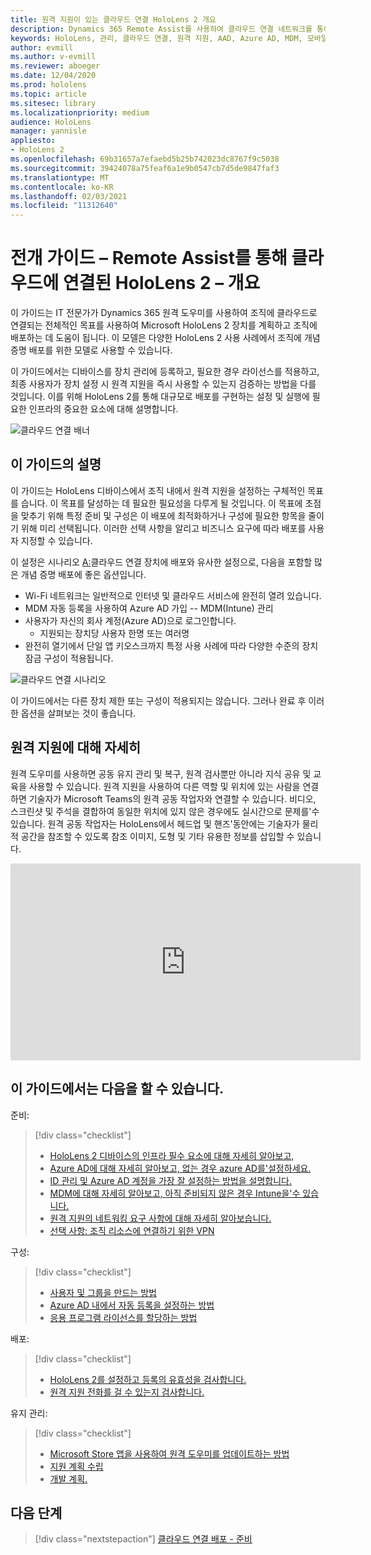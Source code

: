 ```yaml
---
title: 원격 지원이 있는 클라우드 연결 HoloLens 2 개요
description: Dynamics 365 Remote Assist를 사용하여 클라우드 연결 네트워크를 통해 HoloLens 2 장치를 등록하는 방법을 확인합니다.
keywords: HoloLens, 관리, 클라우드 연결, 원격 지원, AAD, Azure AD, MDM, 모바일 장치 관리
author: evmill
ms.author: v-evmill
ms.reviewer: aboeger
ms.date: 12/04/2020
ms.prod: hololens
ms.topic: article
ms.sitesec: library
ms.localizationpriority: medium
audience: HoloLens
manager: yannisle
appliesto:
- HoloLens 2
ms.openlocfilehash: 69b31657a7efaebd5b25b742023dc8767f9c5038
ms.sourcegitcommit: 39424078a75feaf6a1e9b0547cb7d5de9847faf3
ms.translationtype: MT
ms.contentlocale: ko-KR
ms.lasthandoff: 02/03/2021
ms.locfileid: "11312640"
---
```

# 전개 가이드 – Remote Assist를 통해 클라우드에 연결된 HoloLens 2 – 개요

이 가이드는 IT 전문가가 Dynamics 365 원격 도우미를 사용하여 조직에 클라우드로 연결되는 전체적인 목표를 사용하여 Microsoft HoloLens 2 장치를 계획하고 조직에 배포하는 데 도움이 됩니다. 이 모델은 다양한 HoloLens 2 사용 사례에서 조직에 개념 증명 배포를 위한 모델로 사용할 수 있습니다.

이 가이드에서는 디바이스를 장치 관리에 등록하고, 필요한 경우 라이선스를 적용하고, 최종 사용자가 장치 설정 시 원격 지원을 즉시 사용할 수 있는지 검증하는 방법을 다를 것입니다. 이를 위해 HoloLens 2를 통해 대규모로 배포를 구현하는 설정 및 실행에 필요한 인프라의 중요한 요소에 대해 설명합니다.

![클라우드 연결 배너](./images/cloud-connected-hololens-large.png)

## 이 가이드의 설명

이 가이드는 HoloLens 디바이스에서 조직 내에서 원격 지원을 설정하는 구체적인 목표를 습니다. 이 목표를 달성하는 데 필요한 필요성을 다루게 될 것입니다. 이 목표에 초점을 맞추기 위해 특정 준비 및 구성은 이 배포에 최적화하거나 구성에 필요한 항목을 줄이기 위해 미리 선택됩니다. 이러한 선택 사항을 알리고 비즈니스 요구에 따라 배포를 사용자 지정할 수 있습니다.

이 설정은 시나리오 [A:](https://docs.microsoft.com/hololens/common-scenarios#scenario-a)클라우드 연결 장치에 배포와 유사한 설정으로, 다음을 포함할 많은 개념 증명 배포에 좋은 옵션입니다.

- Wi-Fi 네트워크는 일반적으로 인터넷 및 클라우드 서비스에 완전히 열려 있습니다.
- MDM 자동 등록을 사용하여 Azure AD 가입 -- MDM(Intune) 관리
- 사용자가 자신의 회사 계정(Azure AD)으로 로그인합니다.
  - 지원되는 장치당 사용자 한명 또는 여러명
- 완전히 열기에서 단일 앱 키오스크까지 특정 사용 사례에 따라 다양한 수준의 장치 잠금 구성이 적용됩니다.

![클라우드 연결 시나리오](./images/cloud-connected-guide-diagram.png)

이 가이드에서는 다른 장치 제한 또는 구성이 적용되지는 않습니다. 그러나 완료 후 이러한 옵션을 살펴보는 것이 좋습니다.

## 원격 지원에 대해 자세히

원격 도우미를 사용하면 공동 유지 관리 및 복구, 원격 검사뿐만 아니라 지식 공유 및 교육을 사용할 수 있습니다. 원격 지원을 사용하여 다른 역할 및 위치에 있는 사람을 연결하면 기술자가 Microsoft Teams의 원격 공동 작업자와 연결할 수 있습니다. 비디오, 스크린샷 및 주석을 결합하여 동일한 위치에 있지 않은 경우에도 실시간으로 문제를&#39;수 있습니다. 원격 공동 작업자는 HoloLens에서 헤드업 및 핸즈&#39;동안에는 기술자가 물리적 공간을 참조할 수 있도록 참조 이미지, 도형 및 기타 유용한 정보를 삽입할 수 있습니다.

<iframe width="560" height="315" src="https://www.youtube.com/embed/d3YT8j0yYl0" frameborder="0" allow="accelerometer; autoplay; clipboard-write; encrypted-media; gyroscope; picture-in-picture" allowfullscreen></iframe>

## 이 가이드에서는 다음을 할 수 있습니다.

준비:

> [!div class="checklist"]
> - [HoloLens 2 디바이스의 인프라 필수 요소에 대해 자세히 알아보고,](hololens2-cloud-connected-prepare.md#infrastructure-essentials)
> - [Azure AD에 대해 자세히 알아보고, 없는 경우 azure AD를&#39;설정하세요.](hololens2-cloud-connected-prepare.md#azure-active-directory)
> - [ID 관리 및 Azure AD 계정을 가장 잘 설정하는 방법을 설명합니다.](hololens2-cloud-connected-prepare.md#identity-management)
> - [MDM에 대해 자세히 알아보고, 아직 준비되지 않은 경우 Intune을&#39;수 있습니다.](hololens2-cloud-connected-prepare.md#mobile-device-management)
> - [원격 지원의 네트워킹 요구 사항에 대해 자세히 알아보습니다.](hololens2-cloud-connected-prepare.md#network)
> - [선택 사항: 조직 리소스에 연결하기 위한 VPN](/hololens2-cloud-connected-prepare.md#optional-connect-your-hololens-to-vpn)

구성:

> [!div class="checklist"]
> - [사용자 및 그룹을 만드는 방법](hololens2-cloud-connected-configure.md#azure-users-and-groups)
> - [Azure AD 내에서 자동 등록을 설정하는 방법](hololens2-cloud-connected-configure.md#auto-enrollment-on-hololens-2)
> - [응용 프로그램 라이선스를 할당하는 방법](hololens2-cloud-connected-configure.md#application-licenses)

배포:

> [!div class="checklist"]
> - [HoloLens 2를 설정하고 등록의 유효성을 검사합니다.](hololens2-cloud-connected-deploy.md#enrollment-validation)
> - [원격 지원 전화를 걸 수 있는지 검사합니다.](hololens2-cloud-connected-deploy.md#remote-assist-call-validation)

유지 관리:

> [!div class="checklist"]
> - [Microsoft Store 앱을 사용하여 원격 도우미를 업데이트하는 방법](hololens2-cloud-connected-maintain.md#updates)
> - [지원 계획 수립](hololens2-cloud-connected-maintain.md#support-plan)
> - [개발 계획.](hololens2-cloud-connected-maintain.md#development-plan)

## 다음 단계

> [!div class="nextstepaction"]
> [클라우드 연결 배포 - 준비](hololens2-cloud-connected-prepare.md)

